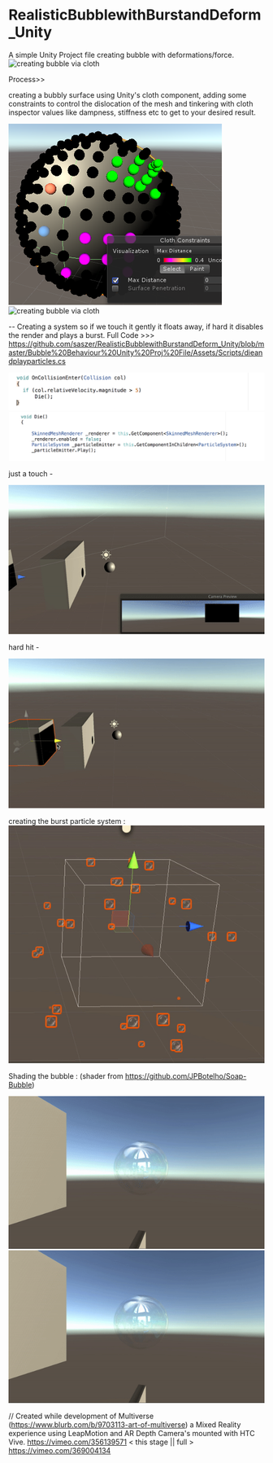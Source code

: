 # RealisticBubblewithBurstandDeform_Unity

A simple Unity Project file creating bubble with deformations/force.
![creating bubble via cloth](readmepictures/bubble.gif)


Process>> 

creating a bubbly surface using Unity's cloth component, adding some constraints to control the dislocation of the mesh and tinkering with cloth inspector values like dampness, stiffness etc to get to your desired result.

![creating bubble via cloth](readmepictures/creating-cloth.jpg)
![creating bubble via cloth](readmepictures/spheredclothmesh.gif)

-- Creating a system so if we touch it gently it floats away, if hard it disables the render and plays a burst. 
Full Code  >>> https://github.com/saszer/RealisticBubblewithBurstandDeform_Unity/blob/master/Bubble%20Behaviour%20Unity%20Proj%20File/Assets/Scripts/dieandplayparticles.cs

![creating bubble via cloth](readmepictures/code1.jpg)
![creating bubble via cloth](readmepictures/code2.jpg)

just a touch -

![creating bubble via cloth](readmepictures/justatouch.gif)

hard hit -

![creating bubble via cloth](readmepictures/hardhit.gif)

creating the burst particle system :  
![creating bubble via cloth](readmepictures/onburst.gif)

Shading the bubble : 
(shader from https://github.com/JPBotelho/Soap-Bubble)

![creating bubble via cloth](readmepictures/justatouch-shaded.gif)
![creating bubble via cloth](readmepictures/hardhit-shaded.gif)

// Created while development of Multiverse (https://www.blurb.com/b/9703113-art-of-multiverse) a Mixed Reality experience using LeapMotion and AR Depth Camera's mounted with HTC Vive. https://vimeo.com/356139571 < this stage || full > https://vimeo.com/369004134
